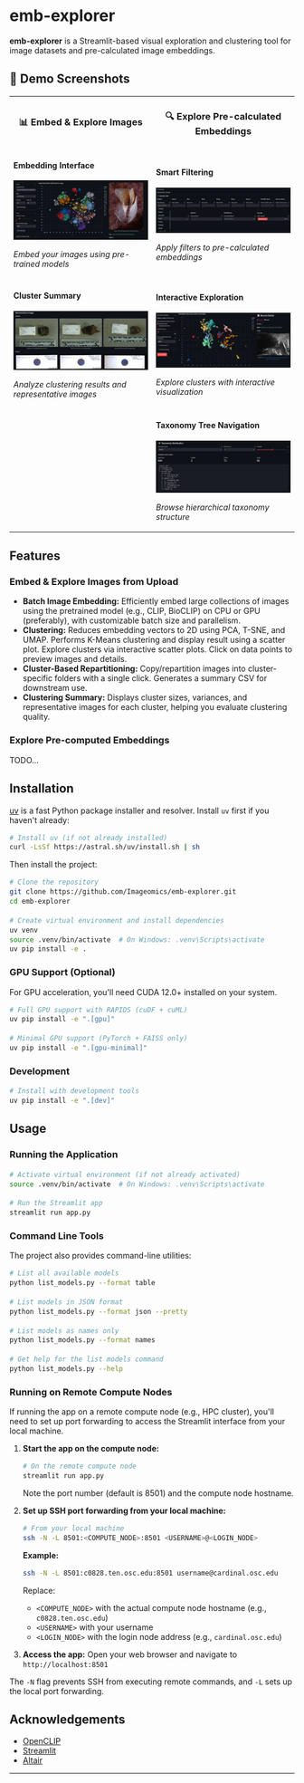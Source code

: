 # emb-explorer

**emb-explorer** is a Streamlit-based visual exploration and clustering tool for image datasets and pre-calculated image embeddings. 

## 🎯 Demo Screenshots

<table>
  <tr>
    <td width="50%" align="center">
      <h3>📊 Embed & Explore Images</h3>
    </td>
    <td width="50%" align="center">
      <h3>🔍 Explore Pre-calculated Embeddings</h3>
    </td>
  </tr>
  <tr>
    <td width="50%">
      <h4>Embedding Interface</h4>
      <img src="docs/images/app_screenshot_1.png" alt="Embedding Clusters" width="100%">
      <p><em>Embed your images using pre-trained models</em></p>
    </td>
    <td width="50%">
      <h4>Smart Filtering</h4>
      <img src="docs/images/app_screenshot_filter.png" alt="Precalculated Embedding Filters" width="100%">
      <p><em>Apply filters to pre-calculated embeddings</em></p>
    </td>
  </tr>
  <tr>
    <td width="50%">
      <h4>Cluster Summary</h4>
      <img src="docs/images/app_screenshot_2.png" alt="Cluster Summary" width="100%">
      <p><em>Analyze clustering results and representative images</em></p>
    </td>
    <td width="50%">
      <h4>Interactive Exploration</h4>
      <img src="docs/images/app_screenshot_cluster.png" alt="Precalculated Embedding Clusters" width="100%">
      <p><em>Explore clusters with interactive visualization</em></p>
    </td>
  </tr>
  <tr>
    <td width="50%">
      <!-- Empty cell for Page 1 -->
    </td>
    <td width="50%">
      <h4>Taxonomy Tree Navigation</h4>
      <img src="docs/images/app_screenshot_taxon_tree.png" alt="Precalculated Embedding Taxon Tree" width="100%">
      <p><em>Browse hierarchical taxonomy structure</em></p>
    </td>
  </tr>
</table>


## Features

### Embed & Explore Images from Upload

* **Batch Image Embedding:**
  Efficiently embed large collections of images using the pretrained model (e.g., CLIP, BioCLIP) on CPU or GPU (preferably), with customizable batch size and parallelism. 
* **Clustering:**
  Reduces embedding vectors to 2D using PCA, T-SNE, and UMAP. Performs K-Means clustering and display result using a scatter plot. Explore clusters via interactive scatter plots. Click on data points to preview images and details.
* **Cluster-Based Repartitioning:**
  Copy/repartition images into cluster-specific folders with a single click. Generates a summary CSV for downstream use.
* **Clustering Summary:**
  Displays cluster sizes, variances, and representative images for each cluster, helping you evaluate clustering quality.

### Explore Pre-computed Embeddings

TODO...

## Installation

[uv](https://docs.astral.sh/uv/) is a fast Python package installer and resolver. Install `uv` first if you haven't already:

```bash
# Install uv (if not already installed)
curl -LsSf https://astral.sh/uv/install.sh | sh
```

Then install the project:

```bash
# Clone the repository
git clone https://github.com/Imageomics/emb-explorer.git
cd emb-explorer

# Create virtual environment and install dependencies
uv venv
source .venv/bin/activate  # On Windows: .venv\Scripts\activate
uv pip install -e .
```

### GPU Support (Optional)

For GPU acceleration, you'll need CUDA 12.0+ installed on your system.

```bash
# Full GPU support with RAPIDS (cuDF + cuML)
uv pip install -e ".[gpu]"

# Minimal GPU support (PyTorch + FAISS only)
uv pip install -e ".[gpu-minimal]"
```

### Development

```bash
# Install with development tools
uv pip install -e ".[dev]"
```

## Usage

### Running the Application

```bash
# Activate virtual environment (if not already activated)
source .venv/bin/activate  # On Windows: .venv\Scripts\activate

# Run the Streamlit app
streamlit run app.py
```

### Command Line Tools

The project also provides command-line utilities:

```bash
# List all available models
python list_models.py --format table

# List models in JSON format
python list_models.py --format json --pretty

# List models as names only
python list_models.py --format names

# Get help for the list models command
python list_models.py --help
```

### Running on Remote Compute Nodes

If running the app on a remote compute node (e.g., HPC cluster), you'll need to set up port forwarding to access the Streamlit interface from your local machine.

1. **Start the app on the compute node:**
   ```bash
   # On the remote compute node
   streamlit run app.py
   ```
   Note the port number (default is 8501) and the compute node hostname.

2. **Set up SSH port forwarding from your local machine:**
   ```bash
   # From your local machine
   ssh -N -L 8501:<COMPUTE_NODE>:8501 <USERNAME>@<LOGIN_NODE>
   ```
   
   **Example:**
   ```bash
   ssh -N -L 8501:c0828.ten.osc.edu:8501 username@cardinal.osc.edu
   ```
   
   Replace:
   - `<COMPUTE_NODE>` with the actual compute node hostname (e.g., `c0828.ten.osc.edu`)
   - `<USERNAME>` with your username
   - `<LOGIN_NODE>` with the login node address (e.g., `cardinal.osc.edu`)

3. **Access the app:**
   Open your web browser and navigate to `http://localhost:8501`

The `-N` flag prevents SSH from executing remote commands, and `-L` sets up the local port forwarding.



## Acknowledgements

* [OpenCLIP](https://github.com/mlfoundations/open_clip)
* [Streamlit](https://streamlit.io/)
* [Altair](https://altair-viz.github.io/)

---